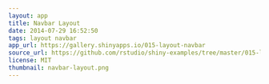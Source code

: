 ```yaml
---
layout: app
title: Navbar Layout
date: 2014-07-29 16:52:50
tags: layout navbar
app_url: https://gallery.shinyapps.io/015-layout-navbar
source_url: https://github.com/rstudio/shiny-examples/tree/master/015-layout-navbar
license: MIT
thumbnail: navbar-layout.png
---
```

